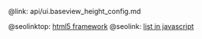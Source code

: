@link: api/ui.baseview_height_config.md

@seolinktop: [html5 framework](https://webix.com)
@seolink: [list in javascript](https://webix.com/widget/list/)